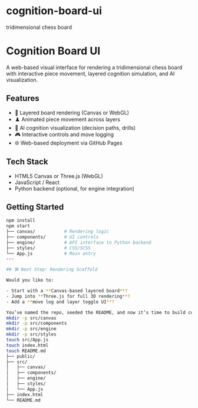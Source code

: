 # cognition-board-ui
tridimensional chess board
# Cognition Board UI

A web-based visual interface for rendering a tridimensional chess board with interactive piece movement, layered cognition simulation, and AI visualization.

## Features

- 🧱 Layered board rendering (Canvas or WebGL)
- ♟️ Animated piece movement across layers
- 🧠 AI cognition visualization (decision paths, drills)
- 🎮 Interactive controls and move logging
- 🌐 Web-based deployment via GitHub Pages

## Tech Stack

- HTML5 Canvas or Three.js (WebGL)
- JavaScript / React
- Python backend (optional, for engine integration)

## Getting Started

```bash
npm install
npm start                                                                   src/
├── canvas/           # Rendering logic
├── components/       # UI controls
├── engine/           # API interface to Python backend
├── styles/           # CSS/SCSS
└── App.js            # Main entry                                           
---

## 🛠️ Next Step: Rendering Scaffold

Would you like to:

- Start with a **Canvas-based layered board**?
- Jump into **Three.js for full 3D rendering**?
- Add a **move log and layer toggle UI**?

You’ve named the repo, seeded the README, and now it’s time to build cognition into the interface. Let’s begin your first visual layer.          mkdir -p public
mkdir -p src/canvas
mkdir -p src/components
mkdir -p src/engine
mkdir -p src/styles
touch src/App.js
touch index.html
touch README.md                                                              Cognition-board-ui/
├── public/
├── src/
│   ├── canvas/
│   ├── components/
│   ├── engine/
│   ├── styles/
│   └── App.js
├── index.html
└── README.md 
